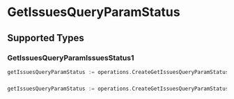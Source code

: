 # GetIssuesQueryParamStatus


## Supported Types

### GetIssuesQueryParamIssuesStatus1

```go
getIssuesQueryParamStatus := operations.CreateGetIssuesQueryParamStatusGetIssuesQueryParamIssuesStatus1(operations.GetIssuesQueryParamIssuesStatus1{/* values here */})
```

### 

```go
getIssuesQueryParamStatus := operations.CreateGetIssuesQueryParamStatusArrayOfgetIssuesQueryParamIssuesStatus2([]operations.GetIssuesQueryParamIssuesStatus2{/* values here */})
```

